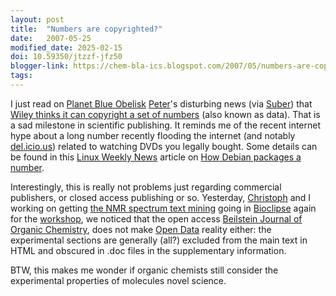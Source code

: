 ```yaml
---
layout: post
title:  "Numbers are copyrighted?"
date:   2007-05-25
modified_date: 2025-02-15
doi: 10.59350/jtzzf-jfz50
blogger-link: https://chem-bla-ics.blogspot.com/2007/05/numbers-are-copyrighted.html
tags:
---
```


I just read on [Planet Blue Obelisk](http://www.blueobelisk.org/planetbo/) [Peter](http://wwmm.ch.cam.ac.uk/blogs/murrayrust/)'s
disturbing news (via [Suber](http://www.earlham.edu/~peters/fos/2007_05_20_fosblogarchive.html#6528603867120185583)) that
[Wiley thinks it can copyright a set of numbers](http://wwmm.ch.cam.ac.uk/blogs/murrayrust/?p=338) (also known as data).
That is a sad milestone in scientific publishing. It reminds me of the recent internet hype about a long number recently
flooding the internet (and notably [del.icio.us](http://www.del.icio.us/)) related to watching DVDs you legally bought.
Some details can be found in this [Linux Weekly News](http://www.lwn.net/) article on
[How Debian packages a number](http://lwn.net/Articles/233660/).

Interestingly, this is really not problems just regarding commercial publishers, or closed access publishing or so. Yesterday,
[Christoph](http://wiki.cubic.uni-koeln.de/blog/) and I working on getting [the NMR spectrum text mining](http://chem-bla-ics.blogspot.com/2006/09/chemical-archeology-oscar3-to.html)
going in [Bioclipse](http://www.bioclipse.net/) again for the [workshop](http://teacher.bmc.uu.se/BioclipseWS07/),
we noticed that the open access [Beilstein Journal of Organic Chemistry](http://bjoc.beilstein-journals.org/),
does not make [Open Data](http://en.wikipedia.org/wiki/Open_Data) reality either: the experimental sections are
generally (all?) excluded from the main text in HTML and obscured in .doc files in the supplementary information.

BTW, this makes me wonder if organic chemists still consider the experimental properties of molecules novel science.
